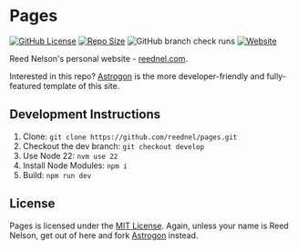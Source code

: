# Pages

[![GitHub License](https://img.shields.io/github/license/reednel/pages?color=red)](https://github.com/reednel/pages/blob/main/LICENSE) [![Repo Size](https://img.shields.io/github/repo-size/reednel/pages)](https://github.com/reednel/pages) ![GitHub branch check runs](https://img.shields.io/github/check-runs/reednel/pages/main) [![Website](https://img.shields.io/website?up_message=online&up_color=limegreen&down_message=offline&down_color=yellow&url=https%3A%2F%2Freednel.com%2F)](https://reednel.com/)

Reed Nelson's personal website - [reednel.com](https://reednel.com).

Interested in this repo? [Astrogon](https://github.com/astrogon/astrogon) is the more developer-friendly and fully-featured template of this site.

## Development Instructions

1. Clone: `git clone https://github.com/reednel/pages.git`
2. Checkout the dev branch: `git checkout develop`
3. Use Node 22: `nvm use 22`
4. Install Node Modules: `npm i`
5. Build: `npm run dev`

## License

Pages is licensed under the [MIT License](LICENSE). Again, unless your name is Reed Nelson, get out of here and fork [Astrogon](https://github.com/astrogon/astrogon) instead.
